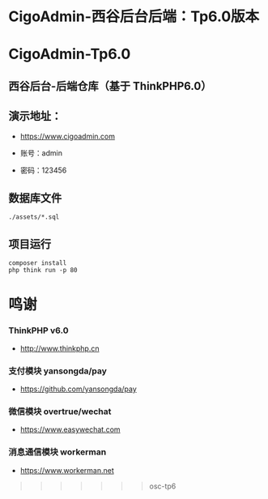 CigoAdmin-西谷后台后端：Tp6.0版本
===============

# CigoAdmin-Tp6.0

## 西谷后台-后端仓库（基于 ThinkPHP6.0）

## 演示地址：

- https://www.cigoadmin.com

- 账号：admin

- 密码：123456

## 数据库文件
```
./assets/*.sql
```

## 项目运行

```
composer install
php think run -p 80
```

# 鸣谢

### ThinkPHP v6.0
- http://www.thinkphp.cn

### 支付模块 yansongda/pay
- https://github.com/yansongda/pay

### 微信模块 overtrue/wechat
- https://www.easywechat.com

### 消息通信模块 workerman
- https://www.workerman.net

>>>>>>> osc-tp6

